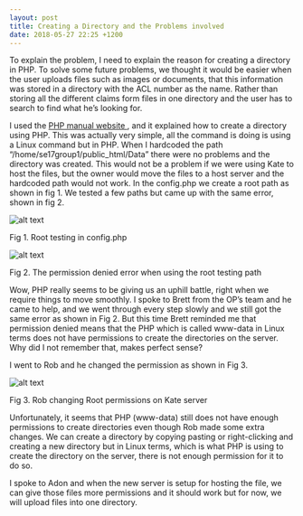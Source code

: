 ```yaml
---
layout: post
title: Creating a Directory and the Problems involved
date: 2018-05-27 22:25 +1200
---
```


To explain the problem, I need to explain the reason for creating a directory in PHP. To solve some future problems, we thought it would be easier when the user uploads files such as images or documents, that this information was stored in a directory with the ACL number as the name. Rather than storing all the different claims form files in one directory and the user has to search to find what he’s looking for.

I used the <a href="http://php.net/manual/en/function.mkdir.php"> PHP manual website </a>, and it explained how to create a directory using PHP. This was actually very simple, all the command is doing is using a Linux command but in PHP. When I hardcoded the path “/home/se17group1/public_html/Data” there were no problems and the directory was created. This would not be a problem if we were using Kate to host the files, but the owner would move the files to a host server and the hardcoded path would not work. In the config.php we create a root path as shown in fig 1. We tested a few paths but came up with the same error, shown in fig 2.

![alt text](/assets/roottesting.JPG " root testing ")

Fig 1. Root testing in config.php

![alt text](/assets/permission.PNG " error ")

Fig 2. The permission denied error when using the root testing path

Wow, PHP really seems to be giving us an uphill battle, right when we require things to move smoothly. I spoke to Brett from the OP’s team and he came to help, and we went through every step slowly and we still got the same error as shown in Fig 2. But this time Brett reminded me that permission denied means that the PHP which is called www-data in Linux terms does not have permissions to create the directories on the server. Why did I not remember that, makes perfect sense? 

I went to Rob and he changed the permission as shown in Fig 3. 

![alt text](/assets/kate.PNG " kate ")

Fig 3. Rob changing Root permissions on Kate server

Unfortunately, it seems that PHP (www-data) still does not have enough permissions to create directories even though Rob made some extra changes. We can create a directory by copying pasting or right-clicking and creating a new directory but in Linux terms, which is what PHP is using to create the directory on the server, there is not enough permission for it to do so.    

I spoke to Adon and when the new server is setup for hosting the file, we can give those files more permissions and it should work but for now, we will upload files into one directory.

